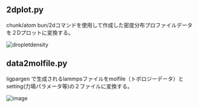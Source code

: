 ## 2dplot.py ##
chunk/atom bun/2dコマンドを使用して作成した密度分布プロファイルデータを２Dプロットに変換する。

![dropletdensity](https://github.com/naonao07/lammps_tool/assets/115482247/1820a7b3-22bf-43fc-a8e9-5dd902823667)
## data2molfile.py ##

ligpargen で生成されるlammpsファイルをmolfile（トポロジーデータ）とsetting(力場パラメータ等)の２ファイルに変換する。

![image](https://github.com/naonao07/lammps_tool/assets/115482247/58eec0ae-445c-411b-af90-1b42ca85b21d)
